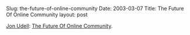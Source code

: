 Slug: the-future-of-online-community
Date: 2003-03-07
Title: The Future Of Online Community
layout: post

<a href="http://weblog.infoworld.com/udell/">Jon Udell</a>: <a href="http://weblog.infoworld.com/udell/2003/03/06.html#a628">The Future Of Online Community</a>.

